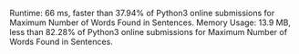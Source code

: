 Runtime: 66 ms, faster than 37.94% of Python3 online submissions for Maximum Number of Words Found in Sentences.
Memory Usage: 13.9 MB, less than 82.28% of Python3 online submissions for Maximum Number of Words Found in Sentences.
